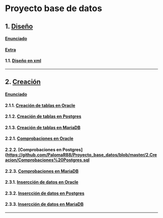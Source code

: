# Proyecto base de datos
## 1. [Diseño](https://github.com/PalomaR88/Proyecto_base_datos/tree/master/1.Dise%C3%B1o)
#### [Enunciado](https://github.com/PalomaR88/Proyecto_base_datos/blob/master/1.Dise%C3%B1o/Proyecto%20Restaurantes.%20Fase%201.pdf)
#### [Extra](https://github.com/PalomaR88/Proyecto_base_datos/blob/master/1.Dise%C3%B1o/Proyecto%20Restaurantes.%20Fase%201.%20Extra.pdf)
#### 1.1. [Diseño en xml](https://github.com/PalomaR88/Proyecto_base_datos/blob/master/1.Dise%C3%B1o/Paloma%20R.%20Garc%C3%ADa%20Camp%C3%B3n.%20Proyecto%20Restaurantes.%20Entrega%202.xml)
--------------------------------------------------------------------------------------
## 2. [Creación](https://github.com/PalomaR88/Proyecto_base_datos/tree/master/2.Creacion)
#### [Enunciado](https://github.com/PalomaR88/Proyecto_base_datos/blob/master/2.Creacion/Proyecto%20Restaurantes.%20Fase%202.pdf)
#### 2.1.1. [Creación de tablas en Oracle](https://github.com/PalomaR88/Proyecto_base_datos/blob/master/2.Creacion/Creacion%20de%20tablas%20ORACLE.sql)
#### 2.1.2. [Creación de tablas en Postgres](https://github.com/PalomaR88/Proyecto_base_datos/blob/master/2.Creacion/Creacion%20de%20tablas%20Postgres.sql)
#### 2.1.3. [Creación de tablas en MariaDB](https://github.com/PalomaR88/Proyecto_base_datos/blob/master/2.Creacion/Creacion%20de%20tablas%20MariaDB.sql)
#### 2.2.1. [Comprobaciones en Oracle](https://github.com/PalomaR88/Proyecto_base_datos/blob/master/2.Creacion/Comprobaciones%20ORACLE.sql)
#### 2.2.2. [Comprobaciones en Postgres](https://github.com/PalomaR88/Proyecto_base_datos/blob/master/2.Creacion/Comprobaciones%20Postgres.sql
#### 2.2.3. [Comprobaciones en MariaDB](https://github.com/PalomaR88/Proyecto_base_datos/blob/master/2.Creacion/Comprobaciones%20MariaDB.sql)
#### 2.3.1. [Insercción de datos en Oracle](https://github.com/PalomaR88/Proyecto_base_datos/blob/master/2.Creacion/Insert%20ORACLE.sql)
#### 2.3.2. [Insercción de datos en Postgres](https://github.com/PalomaR88/Proyecto_base_datos/blob/master/2.Creacion/Insert%20Postgres.sql)
#### 2.3.3. [Insercción de datos en MariaDB](https://github.com/PalomaR88/Proyecto_base_datos/blob/master/2.Creacion/Insert%20MariaDB.sql)
--------------------------------------------------------------------------------------
